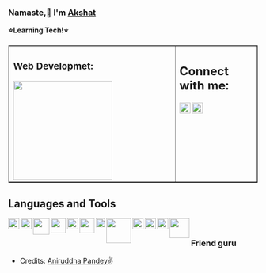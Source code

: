 ### Namaste,:wave: I'm [Akshat](https://github.com/bitakshat)
**:star:Learning Tech!:star:** 
<br/>
<table border="1"><tr><td valign="top" width="67%">

### Web Developmet:
<img align="center" width="200px" src="https://user-images.githubusercontent.com/41548582/103801666-12fe0d80-5074-11eb-87dd-455744cee73d.gif"/>

</td><td valign="top" width="40%">

## Connect with me:
[<img align="left" alt="Akshat | Instagram" width="22px" src="https://cdn.jsdelivr.net/npm/simple-icons@v3/icons/instagram.svg" />](https://instagram.com/bitakshat)
[<img align="left" alt="bitakshat | Github" width="22px" src="https://user-images.githubusercontent.com/41548582/89268728-8e3b3d80-d656-11ea-8dc9-1b970420170c.png" />](https://github.com/bitakshat)

</td></tr></table>

## Languages and Tools
[<img align="left" width="22px" src="https://user-images.githubusercontent.com/41548582/89270337-d5c2c900-d658-11ea-8b5b-0b0cc7b66c97.png" />](https://cplusplus.com)
[<img align="left" width="22px" src="https://user-images.githubusercontent.com/41548582/89270584-2803ea00-d659-11ea-8cb1-fe2001efe307.jpg" />](https://python.org)
[<img align="left" width="33px" src="https://user-images.githubusercontent.com/41548582/89270678-54b80180-d659-11ea-8705-3dcfac2ede67.jpg" />](https://javacript.com)
[<img align="left" width="30px" src="https://user-images.githubusercontent.com/41548582/89271059-d3ad3a00-d659-11ea-9f53-4392e52720e4.png" />](https://www.raspberrypi.org/)
[<img align="left" width="22px" src="https://user-images.githubusercontent.com/41548582/89272923-7b2b6c00-d65c-11ea-8773-7641639f7dad.jpg" />](https://arduino.cc")
[<img align="left" width="30px" src="https://user-images.githubusercontent.com/41548582/89271217-035c4200-d65a-11ea-9eb3-26416aa0c0c5.png" />](https://github.com/bitakshat/Processing)
[<img align="left" width="18px" src="https://user-images.githubusercontent.com/41548582/90522789-c3cd4400-e189-11ea-8241-ad8fa9221c99.jpg" />](https://github.com/bitakshat/bitakshat)
[<img align="left" width="50px" src="https://user-images.githubusercontent.com/41548582/89271201-ffc8bb00-d659-11ea-99fd-e652c1c0ff12.png" />](https://sublimetext.com)
[<img align="left" width="22px" src="https://user-images.githubusercontent.com/41548582/89273281-f68d1d80-d65c-11ea-9165-5da9fa58a876.png" />](https://linux.org)
[<img align="left" width="22px" src="https://user-images.githubusercontent.com/41548582/89271426-50401880-d65a-11ea-8cbe-603148aa14fe.png" />](https://git-scm.com)
[<img align="left" width="22px" src="https://user-images.githubusercontent.com/41548582/90962371-1893f600-e4cd-11ea-8547-a539d3c61c61.png" />](https://editor.p5js.org)
[<img align="left" width="40px" src="https://user-images.githubusercontent.com/41548582/106392259-053f6c00-6417-11eb-8459-44e82bca5fdd.png" />](https://reactjs.org)
<br/>

### **Friend guru**
- Credits: [Aniruddha Pandey](https://github.com/pandevim):v:
